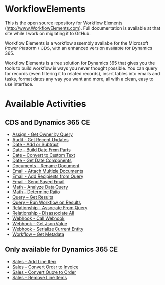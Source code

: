 # WorkflowElements
This is the open source repository for Workflow Elements (http://www.WorkflowElements.com). Full documentation is available at that site while I work on migrating it to GitHub.

Workflow Elements is a workflow assembly available for the Microsoft Power Platform / CDS, with an enhanced version available for Dynamics 365.

Workflow Elements is a free solution for Dynamics 365 that gives you the tools to build workflow in ways you never thought possible. You can query for records (even filtering it to related records), insert tables into emails and tasks, format dates any way you want and more, all with a clean, easy to use interface.

# Available Activities
## CDS and Dynamics 365 CE
* [Assign - Get Owner by Query](https://github.com/akaskela/WorkflowElements/wiki/Assign-Get-Owner-by-Query)
* [Audit - Get Recent Updates](https://github.com/akaskela/WorkflowElements/wiki/Audit-Get-Recent-Updates)
* [Date - Add or Subtract](https://github.com/akaskela/WorkflowElements/wiki/Date-Add-or-Subtract)
* [Date - Build Date From Parts](https://github.com/akaskela/WorkflowElements/wiki/Date-Build-Date-From-Parts)
* [Date – Convert to Custom Text](https://github.com/akaskela/WorkflowElements/wiki/Date-Convert-to-Custom-Text)
* [Date - Get Date Components](https://github.com/akaskela/WorkflowElements/wiki/Date-Get-Date-Components)
* [Documents – Rename Document](https://github.com/akaskela/WorkflowElements/wiki/Documents-Rename-Document)
* [Email - Attach Multiple Documents](https://github.com/akaskela/WorkflowElements/wiki/Email-Attach-Multiple-Documents)
* [Email - Add Recipients from Query](https://github.com/akaskela/WorkflowElements/wiki/Email-Add-Recipients-from-Query)
* [Email - Send Saved Email](https://github.com/akaskela/WorkflowElements/wiki/Email-Send-Saved-Email)
* [Math - Analyze Data Query](https://github.com/akaskela/WorkflowElements/wiki/Math-Analyze-Data-Query)
* [Math - Determine Ratio](https://github.com/akaskela/WorkflowElements/wiki/Math-Determine-Ratio)
* [Query – Get Results](https://github.com/akaskela/WorkflowElements/wiki/Query-Get-Results)
* [Query – Run Workflow on Results](https://github.com/akaskela/WorkflowElements/wiki/Query-Run-Workflow-on-Results)
* [Relationship - Associate From Query](https://github.com/akaskela/WorkflowElements/wiki/Relationship-Associate-From-Query)
* [Relationship - Disassociate All](https://github.com/akaskela/WorkflowElements/wiki/Relationship-Disassociate-All)
* [Webhook - Call Webhook](https://github.com/akaskela/WorkflowElements/wiki/Webhook-Call-Webhook)
* [Webhook - Get Json Value](https://github.com/akaskela/WorkflowElements/wiki/Webhook-Get-Json-Value)
* [Webhook - Serialize Current Entity](https://github.com/akaskela/WorkflowElements/wiki/Webhook-Serialize-Current-Entity)
* [Workflow – Get Metadata](https://github.com/akaskela/WorkflowElements/wiki/Workflow-Get-Metadata)

## Only available for Dynamics 365 CE
* [Sales – Add Line Item](https://github.com/akaskela/WorkflowElements/wiki/Sales-Add-Line-Item)
* [Sales – Convert Order to Invoice](https://github.com/akaskela/WorkflowElements/wiki/Sales-Convert-Order-to-Invoice)
* [Sales - Convert Quote to Order](https://github.com/akaskela/WorkflowElements/wiki/Sales-Convert-Quote-to-Order)
* [Sales – Remove Line Items](https://github.com/akaskela/WorkflowElements/wiki/Sales-Remove-Line-Items)
